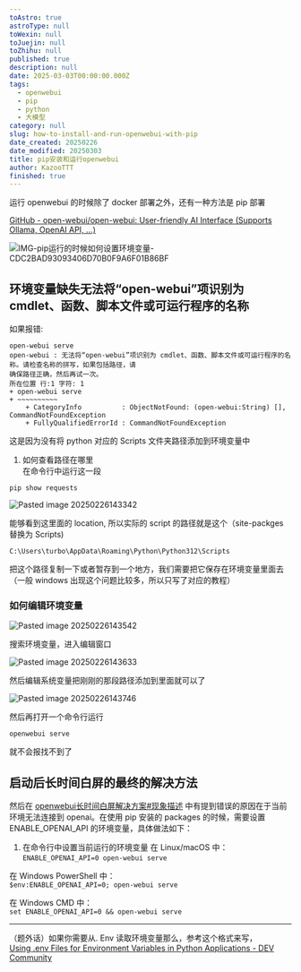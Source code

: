 ```yaml
---
toAstro: true
astroType: null
toWexin: null
toJuejin: null
toZhihu: null
published: true
description: null
date: 2025-03-03T00:00:00.000Z
tags:
  - openwebui
  - pip
  - python
  - 大模型
category: null
slug: how-to-install-and-run-openwebui-with-pip
date_created: 20250226
date_modified: 20250303
title: pip安装和运行openwebui
author: KazooTTT
finished: true
---
```


<!--section: 1-->

运行 openwebui 的时候除了 docker 部署之外，还有一种方法是 pip 部署

[GitHub - open-webui/open-webui: User-friendly AI Interface (Supports Ollama, OpenAI API, ...)](<https://github.com/open-webui/open-webui?tab=readme-ov-file#installation-via-python-pip->)

![IMG-pip运行的时候如何设置环境变量-CDC2BAD93093406D70B0F9A6F01B86BF](</mdImages/IMG-pip运行的时候如何设置环境变量-CDC2BAD93093406D70B0F9A6F01B86BF.png>)

<!--section: 1.1-->

## 环境变量缺失无法将“open-webui”项识别为 cmdlet、函数、脚本文件或可运行程序的名称

如果报错:

``` plaintext
open-webui serve
open-webui : 无法将“open-webui”项识别为 cmdlet、函数、脚本文件或可运行程序的名称。请检查名称的拼写，如果包括路径，请
确保路径正确，然后再试一次。
所在位置 行:1 字符: 1
+ open-webui serve
+ ~~~~~~~~~~
    + CategoryInfo          : ObjectNotFound: (open-webui:String) [], CommandNotFoundException
    + FullyQualifiedErrorId : CommandNotFoundException

```

这是因为没有将 python 对应的 Scripts 文件夹路径添加到环境变量中

1. 如何查看路径在哪里  
在命令行中运行这一段

``` shell
pip show requests
```

![Pasted image 20250226143342](</mdImages/Pasted image 20250226143342.png>)

能够看到这里面的 location, 所以实际的 script 的路径就是这个（site-packges 替换为 Scripts)

``` shell
C:\Users\turbo\AppData\Roaming\Python\Python312\Scripts
```

把这个路径复制一下或者暂存到一个地方，我们需要把它保存在环境变量里面去（一般 windows 出现这个问题比较多，所以只写了对应的教程）

### 如何编辑环境变量

![Pasted image 20250226143542](</mdImages/Pasted image 20250226143542.png>)

搜索环境变量，进入编辑窗口

![Pasted image 20250226143633](</mdImages/Pasted image 20250226143633.png>)

然后编辑系统变量把刚刚的那段路径添加到里面就可以了

![Pasted image 20250226143746](</mdImages/Pasted image 20250226143746.png>)

然后再打开一个命令行运行

```
openwebui serve
```

就不会报找不到了

<!--section: 1.2-->

## 启动后长时间白屏的最终的解决方法  

然后在 [openwebui长时间白屏解决方案#现象描述](/posts/openwebui-long-loading-white-screen-solution#现象描述) 中有提到错误的原因在于当前环境无法连接到 openai。在使用 pip 安装的 packages 的时候，需要设置 ENABLE_OPENAI_API 的环境变量，具体做法如下：

1. 在命令行中设置当前运行的环境变量
在 Linux/macOS 中：  
`ENABLE_OPENAI_API=0 open-webui serve`    

在 Windows PowerShell 中：  
`$env:ENABLE_OPENAI_API=0; open-webui serve`    

在 Windows CMD 中：  
`set ENABLE_OPENAI_API=0 && open-webui serve`  

---  

（题外话）如果你需要从. Env 读取环境变量那么，参考这个格式来写，  
[Using .env Files for Environment Variables in Python Applications - DEV Community](<https://dev.to/jakewitcher/using-env-files-for-environment-variables-in-python-applications-55a1>)
